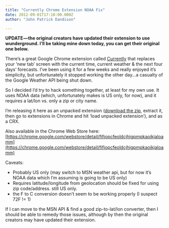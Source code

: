 ```yaml
---
title: "Currently Chrome Extension NOAA Fix"
date: 2012-09-01T17:18:00.000Z
author: "John Patrick Dandison"

---
```


**UPDATE — the original creators have updated their extension to use wunderground. I’ll be taking mine down today, you can get their original one below.**

There’s a great Google Chrome extension called [Currently](https://chrome.google.com/webstore/detail/ojhmphdkpgbibohbnpbfiefkgieacjmh) that replaces your ‘new tab’ screen with the current time, current weather &amp; the next four days’ forecasts. I’ve been using it for a few weeks and really enjoyed it’s simplicity, but unfortunately it stopped working the other day…a casualty of the Google Weather API being shut down.

So I decided I’d try to hack something together, at least for my own use. It uses NOAA data (which, unfortunately makes is US only, for now), and it requires a lat/lon vs. only a zip or city name.

I’m releasing it here as an unpacked extension ([download the zip](http://johndandison.com/stuff/bettercurrently.zip), extract it, then go to extensions in Chrome and hit ‘load unpacked extension’), and as a CRX.

Also available in the Chrome Web Store here: [https://chrome.google.com/webstore/detail/fifjopcfeoldcjhigpmpkaoikjaloamm](https://chrome.google.com/webstore/detail/fifjopcfeoldcjhigpmpkaoikjaloamm)

Caveats:

*   Probably US only (may switch to MSN weather api, but for now it’s NOAA data which I’m assuming is going to be US only)
*   Requires latitude/longitude from geolocation should be fixed for using zip code/address. still US only.
*   the F to C conversion doesn’t seem to be working properly (I suspect 72F != 1)

If I can move to the MSN API &amp; find a good zip-to-lat/lon converter, then I should be able to remedy those issues, although by then the original creators may have updated their extension.
